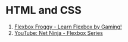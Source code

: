 # HTML and CSS

1. [Flexbox Froggy - Learn Flexbox by Gaming!](https://flexboxfroggy.com/?classId=6533031f-0ed7-448f-a464-2bbe4c485806)
2. [YouTube: Net Ninja - Flexbox Series](https://www.youtube.com/watch?v=Y8zMYaD1bz0&list=PL4cUxeGkcC9i3FXJSUfmsNOx8E7u6UuhG)
